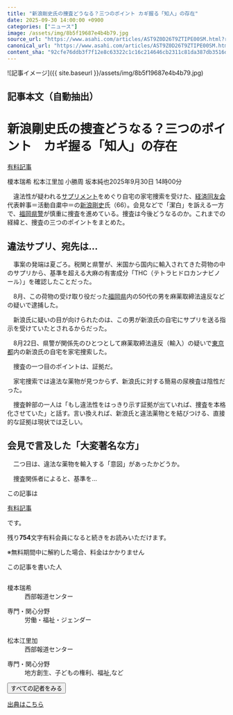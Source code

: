 ```yaml
---
title: "新浪剛史氏の捜査どうなる？三つのポイント カギ握る「知人」の存在"
date: 2025-09-30 14:00:00 +0900
categories: ["ニュース"]
image: /assets/img/8b5f19687e4b4b79.jpg
source_url: "https://www.asahi.com/articles/AST9Z0D26T9ZTIPE00SM.html?ref=rss"
canonical_url: "https://www.asahi.com/articles/AST9Z0D26T9ZTIPE00SM.html"
content_sha: "92cfe76ddb3f7f12e8c63322c1c16c214646cb2311c81da387db3516dd1ce3a0"
---
```


![記事イメージ]({{ site.baseurl }}/assets/img/8b5f19687e4b4b79.jpg)

## 記事本文（自動抽出）
<div><main role="main" id="main"><p></p><div class="y_Qv3"><h1>新浪剛史氏の捜査どうなる？三つのポイント　カギ握る「知人」の存在</h1><div class="mhPng"><p><span class="fNPYU Q_Shz"><a href="//www.asahi.com/news/gold.html?iref=com_gold">有料記事</a></span></p><span class="H8KYB">榎本瑞希 松本江里加 小勝周 坂本純也</span><span class="UDj4P"><time datetime="2025-09-30T05:00:00.000Z">2025年9月30日 14時00分</time></span></div></div><p id="gsm_above_SnsUtilityArea"></p><p x-component-name="CommentHeadline" x-component-data='{"commentCount":0,"commentators":[],"mode":"pc"}'></p><div class="nfyQp"><p>　違法性が疑われる<a href="//www.asahi.com/topics/word/%E3%82%B5%E3%83%97%E3%83%AA%E3%83%A1%E3%83%B3%E3%83%88.html" title="サプリメント のトピックスを開く" class="eWgMZ">サプリメント</a>をめぐり自宅の家宅捜索を受けた、<a href="//www.asahi.com/topics/word/%E7%B5%8C%E6%B8%88%E5%90%8C%E5%8F%8B%E4%BC%9A.html" title="経済同友会 のトピックスを開く" class="eWgMZ">経済同友会</a>代表幹事＝活動自粛中＝の<a href="//www.asahi.com/topics/word/%E6%96%B0%E6%B5%AA%E5%89%9B%E5%8F%B2.html" title="新浪剛史 のトピックスを開く" class="eWgMZ">新浪剛史</a>氏（66）。会見などで「潔白」を訴える一方で、<a href="//www.asahi.com/topics/word/%E7%A6%8F%E5%B2%A1%E7%9C%8C%E8%AD%A6.html" title="福岡県警 のトピックスを開く" class="eWgMZ">福岡県警</a>が慎重に捜査を進めている。捜査は今後どうなるのか。これまでの経緯と、捜査の三つのポイントをまとめた。</p><h2 class="smgSC">違法サプリ、宛先は…</h2><p>　事案の発端は夏ごろ。税関と県警が、米国から国内に輸入されてきた荷物の中のサプリから、基準を超える大麻の有害成分「THC（テトラヒドロカンナビノール）」を確認したことだった。</p><p>　8月、この荷物の受け取り役だった<a href="http://www.asahi.com/area/fukuoka/" title="福岡県 のトピックスを開く" class="eWgMZ">福岡県</a>内の50代の男を麻薬取締法違反などの疑いで逮捕した。</p><p>　新浪氏に疑いの目が向けられたのは、この男が新浪氏の自宅にサプリを送る指示を受けていたとされるからだった。</p><p>　8月22日、県警が関係先のひとつとして麻薬取締法違反（輸入）の疑いで<a href="http://www.asahi.com/area/tokyo/" title="東京都 のトピックスを開く" class="eWgMZ">東京都</a>内の新浪氏の自宅を家宅捜索した。</p><p>　捜査の一つ目のポイントは、証拠だ。</p><p>　家宅捜索では違法な薬物が見つからず、新浪氏に対する簡易の尿検査は陰性だった。</p><p>　捜査幹部の一人は「もし違法性をはっきり示す証拠が出ていれば、捜査を本格化させていた」と話す。言い換えれば、新浪氏と違法薬物とを結びつける、直接的な証拠は現状では乏しい。</p><h2 class="smgSC">会見で言及した「大変著名な方」</h2><p>　二つ目は、違法な薬物を輸入する「意図」があったかどうか。</p><p class="Lujdo">　捜査関係者によると、基準を…</p></div><p></p><div class="NbZMW"><div class="PxAm1"><p>この記事は</p><img src="//www.asahicom.jp/images/icon_key_gold.png" alt><a href="//www.asahi.com/news/gold.html?iref=com_1kiji_g_0">有料記事</a><p>です。</p><span class="Zgt88">残り<b>754</b>文字</span><span class="hideFromApp">有料会員になると続きをお読みいただけます。</span></div><p class="eQShK">※無料期間中に解約した場合、料金はかかりません</p></div><div x-component-name="WriterProfile" x-component-data='{"writerProfile":{"writerProfileList":[{"name":"榎本瑞希","code":"6b8f4437ae16c9348630724caaaf352c1b7efee98273df4bbc32884fd17bf2fd","department":"西部報道センター","role":"","specialtyAndInterest":"労働・福祉・ジェンダー","isFollowed":false,"introduction":"神奈川県出身。神戸総局、青森総局、東京編集センター、長崎総局を経て西部報道センター。福岡を拠点にジェンダーや労働・福祉分野の取材を担当しています。","iconImageUrl":"https://profile-image.kraken.asahi.com/6b8f4437ae16c9348630724caaaf352c1b7efee98273df4bbc32884fd17bf2fd","canSendFanLetter":false},{"name":"松本江里加","code":"df219df0658f856fa84b2778a2c929b88c9cb254a8df7c57ccd0ad628d864002","department":"西部報道センター","role":"","specialtyAndInterest":"地方創生、子どもの権利、福祉,など","isFollowed":false,"introduction":"佐賀県伊万里市出身。2人の子どもを育てています。地方で頑張る人を応援したい。子どもの権利や社会的養護に関心があります。九州各地の文化・芸能が主な担当ですが、分野を問わず取材しています。","iconImageUrl":"https://profile-image.kraken.asahi.com/df219df0658f856fa84b2778a2c929b88c9cb254a8df7c57ccd0ad628d864002","canSendFanLetter":false},{"name":"坂本純也","code":"95943c4d7c1dd948773542e205ee5e89301104e89148ec5cc48555475e24dbcc","department":"西部報道センター","role":"平和、司法","specialtyAndInterest":"国内政治、司法、平和・原爆","isFollowed":false,"introduction":"福岡市生まれ。2007年に新聞記者になって以来、国、地方自治体、捜査当局を中心に取材しています。","iconImageUrl":"https://profile-image.kraken.asahi.com/95943c4d7c1dd948773542e205ee5e89301104e89148ec5cc48555475e24dbcc","canSendFanLetter":false}],"isWriterFollowAvailableMember":false},"isFreeArea":true}'><div id="writerProfile" class="yT62y"><p class="FPrYd">この記事を書いた人</p><div class="jdPPS FChwW"><div class="zRkIz"><a href="/reporter-bio/6b8f4437ae16c9348630724caaaf352c1b7efee98273df4bbc32884fd17bf2fd?iref=article_reporter_profile" class="CES5K"></a><div class="iKuvI"><figure class="BKNFc"><img src="https://profile-image.kraken.asahi.com/6b8f4437ae16c9348630724caaaf352c1b7efee98273df4bbc32884fd17bf2fd" alt></figure><dl class="WptL0"><dt>榎本瑞希</dt><dd>西部報道センター</dd></dl></div><dl class="PXedm"><dt>専門・関心分野</dt><dd>労働・福祉・ジェンダー</dd></dl></div><div class="zRkIz"><a href="/reporter-bio/df219df0658f856fa84b2778a2c929b88c9cb254a8df7c57ccd0ad628d864002?iref=article_reporter_profile" class="CES5K"></a><div class="iKuvI"><figure class="BKNFc"><img src="https://profile-image.kraken.asahi.com/df219df0658f856fa84b2778a2c929b88c9cb254a8df7c57ccd0ad628d864002" alt></figure><dl class="WptL0"><dt>松本江里加</dt><dd>西部報道センター</dd></dl></div><dl class="PXedm"><dt>専門・関心分野</dt><dd>地方創生、子どもの権利、福祉,など</dd></dl></div></div><p class="HaZu7"><button type="button">すべての記者をみる</button></p></div></div><p x-component-name="ArticleCommentList" x-component-data='{"commentCount":0,"commentList":[],"shareUrlBase":"https://www.asahi.com/articles/AST9Z0D26T9ZTIPE00SM.html","articleId":"AST9Z0D26T9ZTIPE00SM","commentIdParam":"","equalCommentIdIndex":-1,"isAuthorized":false,"isFreePlan":false,"isPaidMember":false,"isPresent":false,"isHazard":false,"freeUrlBase":"//www.asahi.com","digitalUrlBase":"//digital.asahi.com"}'></p></main></div>

[出典はこちら](https://www.asahi.com/articles/AST9Z0D26T9ZTIPE00SM.html?ref=rss)
